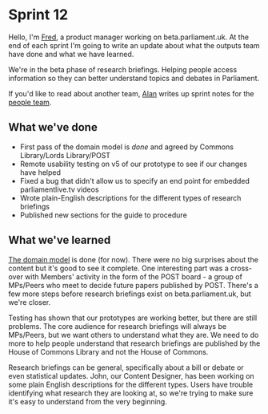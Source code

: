# Sprint 12

Hello, I'm [Fred](https://twitter.com/_mcghief), a product manager working on beta.parliament.uk. At the end of each sprint I'm going to write an update about what the outputs team have done and what we have learned.

We're in the beta phase of research briefings. Helping people access information so they can better understand topics and debates in Parliament. 

If you'd like to read about another team, [Alan](https://twitter.com/alanmayers) writes up sprint notes for the [people team](https://ukparliament.github.io/sprintnotes.people).

## What we've done

- First pass of the domain model is *done* and agreed by Commons Library/Lords Library/POST
- Remote usability testing on v5 of our prototype to see if our changes have helped
- Fixed a bug that didn't allow us to specify an end point for embedded parliamentlive.tv videos
- Wrote plain-English descriptions for the different types of research briefings
- Published new sections for the guide to procedure

## What we've learned

[The domain model](https://github.com/ukparliament/domain-models/blob/master/document/document.pdf) is done (for now). There were no big surprises about the content but it's good to see it complete. One interesting part was a cross-over with Members' activity in the form of the POST board - a group of MPs/Peers who meet to decide future papers published by POST. There's a few more steps before research briefings exist on beta.parliament.uk, but we're closer.

Testing has shown that our prototypes are working better, but there are still problems. The core audience for research briefings will always be MPs/Peers, but we want others to understand what they are. We need to do more to help people understand that research briefings are published by the House of Commons Library and not the House of Commons.  

Research briefings can be general, specifically about a bill or debate or even statistical updates. John, our Content Designer, has been working on some plain English descriptions for the different types. Users have trouble identifying what research they are looking at, so we're trying to make sure it's easy to understand from the very beginning.
